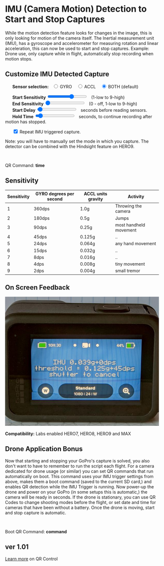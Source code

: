 # IMU (Camera Motion) Detection to Start and Stop Captures

<script src="../../jquery.min.js"></script>
<script src="../../qrcodeborder.js"></script>
<style>
        #qrcode{
            width: 100%;
        }
        div{
            width: 100%;
            display: inline-block;
        }
</style>

While the motion detection feature looks for changes in the image, this is only looking for motion of the camera itself. The Inertial measurement unit (IMU), has a gyroscope and accelerometer for measuring rotation and linear acceleration, this can now be used to start and stop captures.  Example: Drone use, only capture while in flight, automatically stop recording when motion stops.

## Customize IMU Detected Capture


<div id="dtIMU">&nbsp;&nbsp;&nbsp;&nbsp;&nbsp;&nbsp;<b>Sensor selection:</b>&nbsp;&nbsp;
  <input type="radio" id="imu1" name="imu" value="G" > <label for="GYRO">GYRO </label>&nbsp;&nbsp;
  <input type="radio" id="imu2" name="imu" value="A" > <label for="ACCL">ACCL </label>&nbsp;&nbsp;
  <input type="radio" id="imu3" name="imu" value="I" checked> <label for="BOTH">BOTH (default)</label>
</div>

&nbsp;&nbsp;&nbsp;&nbsp;&nbsp;&nbsp;**Start Sensitivity** <input type="range" id="snstvty" name="snstvty" min="1" max="9" value="6"><label for="snstvty"></label>&nbsp;&nbsp;<b id="snstvtytext"></b> (1-low to 9-high)<br>
&nbsp;&nbsp;&nbsp;&nbsp;&nbsp;&nbsp;**End Sensitivity** <input type="range" id="esnstvty" name="esnstvty" min="0" max="9" value="0"><label for="snstvty"></label>&nbsp;&nbsp;<b id="esnstvtytext"></b> (0 - off, 1-low to 9-high)<br>
&nbsp;&nbsp;&nbsp;&nbsp;&nbsp;&nbsp;**Start Delay** <input type="range" id="delay" name="delay" min="0" max="60" value="1"><label for="delay"></label>&nbsp;&nbsp;<b id="delaytext"></b> seconds before reading sensors.<br>
&nbsp;&nbsp;&nbsp;&nbsp;&nbsp;&nbsp;**Hold Time** <input type="range" id="hold" name="hold" min="0" max="60" value="5"><label for="hold"></label>&nbsp;&nbsp;<b id="holdtext"></b> seconds, to continue recording after motion has stopped.<br> 

&nbsp;&nbsp;&nbsp;&nbsp;&nbsp;&nbsp;<input type="checkbox" id="repeat" name="repeat" checked> 
<label for="repeat">Repeat IMU triggered capture.</label><br>

Note: you will have to manually set the mode in which you capture.  The detector can be combined with the Hindsight feature on HERO9. 
 
<center>
<t
<div id="qrcode"></div>
<br>
</center>

QR Command: <b id="qrtext">time</b><br>

## Sensitivity

| Sensitivity | GYRO degrees per second  | ACCL units gravity | Activity               |
|-------------|--------------------------|--------------------|------------------------|
| 1           | 360dps                   | 1.0g               | Throwing the camera    |
| 2           | 180dps                   | 0.5g               | Jumps                  |
| 3           | 90dps                    | 0.25g              | most handheld movement |
| 4           | 45dps                    | 0.125g             | ..                     |
| 5           | 24dps                    | 0.064g             | any hand movement      |
| 6           | 15dps                    | 0.032g             | ..                     |
| 7           | 8dps                     | 0.016g             | ..                     |
| 8           | 4dps                     | 0.008g             | tiny movement          |
| 9           | 2dps                     | 0.004g             | small tremor           |

## On Screen Feedback

![Feedback](feedback.jpg)

**Compatibility:** Labs enabled HERO7, HERO8, HERO9 and MAX 


## Drone Application Bonus

Now that starting and stopping your GoPro's capture is solved, you also don't want to have to remember to run the script each flight. For a camera dedicated for drone usage (or similar) you can set QR commands that run automatically on boot. This command uses your IMU trigger settings from above, makes them a boot command (saved to the current SD card,) and enables QR detection while the IMU Trigger is running. Now power-up the drone and power on your GoPro (in some setups this is automatic,) the camera will be ready in seconds.  If the drone is stationary, you can use QR Codes to change shooting modes before the flight, or set date and time for cameras that have been without a battery. Once the drone is moving, start and stop capture is automatic. 

<center>
<div id="qrcode2"></div>
<br>
</center>

Boot QR Command: <b id="qrtext2">command</b><br>


## ver 1.01
[Learn more](..) on QR Control

<script>
var once = true;
var qrcode;
var qrcode2;
var cmd = "oC";
var cmd2 = "oC";
var lasttimecmd = "";
var changed = true;

function dcmd(cmd, id) {
    var x;
	if(document.getElementById(id) !== null)
	{
		x = document.getElementById(id).checked;
		if( x === true)
			cmd = cmd + document.getElementById(id).value;
	}
	else
	{
	    var i;
		for (i = 1; i < 15; i++) { 
			var newid = id+i;
			if(document.getElementById(newid) !== null)
			{
				x = document.getElementById(newid).checked;
				if( x === true)
					cmd = cmd + document.getElementById(newid).value;
			}
		}
	}
	return cmd;
}

function makeQR() 
{	
  if(once === true)
  {
    qrcode = new QRCode(document.getElementById("qrcode"), 
    {
      text : "\"Hello\"",
      width : 360,
      height : 360,
      correctLevel : QRCode.CorrectLevel.M
    });
	
	
    qrcode2 = new QRCode(document.getElementById("qrcode2"), 
    {
      text : "\"World\"",
      width : 360,
      height : 360,
      correctLevel : QRCode.CorrectLevel.M
    });
	
    once = false;
  }
}

function timeLoop()
{
  if(document.getElementById("snstvty") !== null)
  {
	var snstvty = parseInt(document.getElementById("snstvty").value);	
	document.getElementById("snstvtytext").innerHTML = snstvty;
	
	var esnstvty = parseInt(document.getElementById("esnstvty").value);	
	document.getElementById("esnstvtytext").innerHTML = esnstvty;	
		
	var delay = parseInt(document.getElementById("delay").value);	
	document.getElementById("delaytext").innerHTML = delay;	
	
	var hold = parseInt(document.getElementById("hold").value);	
	document.getElementById("holdtext").innerHTML = hold;	
		
	cmd = dcmd("!S","imu"); //shutter angle
	cmd = cmd + snstvty;
	
	
	cmd2 = "!MQRDR=1!MBOOT=\"!Ldrone\"!SAVEdrone=\"" + dcmd("!S","imu"); //shutter angle
	cmd2 = cmd2 + snstvty;
	
	if(esnstvty > 0) cmd = cmd + "-" + esnstvty;
	if(delay > 0) cmd = cmd + 'D' + delay;
	if(hold > 0) cmd = cmd + 'H' + hold;	
	
	if(esnstvty > 0) cmd2 = cmd2 + "-" + esnstvty;
	if(delay > 0) cmd2 = cmd2 + 'D' + delay;
	if(hold > 0) cmd2 = cmd2 + 'H' + hold;	
	
    if(document.getElementById("repeat") !== null)
    {
      if(document.getElementById("repeat").checked === true)
      {
        cmd = cmd + "!R";
        cmd2 = cmd2 + "!R\"";
      }
    }
  }
  
  qrcode.clear(); 
  qrcode.makeCode(cmd);
  
  qrcode2.clear(); 
  qrcode2.makeCode(cmd2);
  
  if(cmd != lasttimecmd || cmd2 != lasttimecmd2)
  {
	changed = true;
	lasttimecmd = cmd;
	lasttimecmd2 = cmd2;
  }
	
  if(changed === true)
  {
	document.getElementById("qrtext").innerHTML = cmd;
	document.getElementById("qrtext2").innerHTML = cmd2;
	changed = false;
  }
  
  var t = setTimeout(timeLoop, 100);
}

function myReloadFunction() {
  location.reload();
}

makeQR();
timeLoop();


</script>
